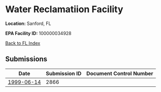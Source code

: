 #  Water Reclamatiion Facility

**Location:** Sanford, FL

**EPA Facility ID:** 100000034928

[Back to FL Index](../../index.md)

## Submissions

| Date | Submission ID | Document Control Number |
|------|--------------|-------------------------|
| [1999-06-14](submissions/2866.md) | 2866 |  |
